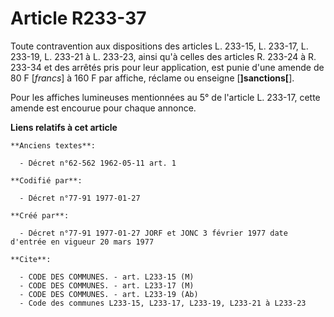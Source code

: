 # Article R233-37

Toute contravention aux dispositions des articles L. 233-15, L. 233-17, L. 233-19, L. 233-21 à L. 233-23, ainsi qu'à celles
des articles R. 233-24 à R. 233-34 et des arrêtés pris pour leur application, est punie d'une amende de 80 F [*francs*] à 160
F par affiche, réclame ou enseigne [**]sanctions[**].

Pour les affiches lumineuses mentionnées au 5° de l'article L. 233-17, cette amende est encourue pour chaque annonce.

**Liens relatifs à cet article**

	**Anciens textes**:

	  - Décret n°62-562 1962-05-11 art. 1

	**Codifié par**:

	  - Décret n°77-91 1977-01-27

	**Créé par**:

	  - Décret n°77-91 1977-01-27 JORF et JONC 3 février 1977 date d'entrée en vigueur 20 mars 1977

	**Cite**:

	  - CODE DES COMMUNES. - art. L233-15 (M)
	  - CODE DES COMMUNES. - art. L233-17 (M)
	  - CODE DES COMMUNES. - art. L233-19 (Ab)
	  - Code des communes L233-15, L233-17, L233-19, L233-21 à L233-23
